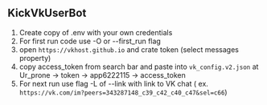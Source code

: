 ## KickVkUserBot

1. Create copy of .env with your own credentials
2. For first run code use -O or --first_run flag
3. open `https://vkhost.github.io` and crate token (select messages property)
4. copy access_token from search bar and paste into `vk_config.v2.json` at Ur_prone -> token -> app6222115 ->
   access_token
5. For next run use flag -L of --link with link to VK chat (
   ex. `https://vk.com/im?peers=343287148_c39_c42_c40_c47&sel=c66`)